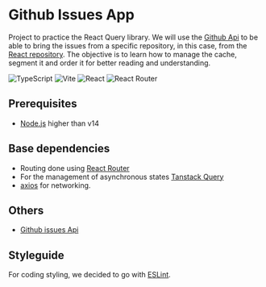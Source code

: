 # Github Issues App

Project to practice the React Query library. We will use the [Github Api](https://docs.github.com/en/rest/issues/labels?apiVersion=2022-11-28) to be able to bring the issues from a specific repository, in this case, from the [React repository](https://github.com/facebook/react/issues). The objective is to learn how to manage the cache, segment it and order it for better reading and understanding.

![TypeScript](https://img.shields.io/badge/typescript-%23007ACC.svg?style=for-the-badge&logo=typescript&logoColor=white) ![Vite](https://img.shields.io/badge/vite-%23646CFF.svg?style=for-the-badge&logo=vite&logoColor=white) ![React](https://img.shields.io/badge/react-%2320232a.svg?style=for-the-badge&logo=react&logoColor=%2361DAFB) ![React Router](https://img.shields.io/badge/React_Router-CA4245?style=for-the-badge&logo=react-router&logoColor=white) 

## Prerequisites

* [Node.js](https://nodejs.org/es/) higher than v14

## Base dependencies

* Routing done using [React Router](https://reactrouter.com/en/main/start/overview)
* For the management of asynchronous states [Tanstack Query](https://tanstack.com/query/v4)
* [axios](https://axios-http.com/docs/intro) for networking.

## Others 

* [Github issues Api](https://api.github.com/repos/facebook/react/labels)

## Styleguide

For coding styling, we decided to go with [ESLint](https://eslint.org/docs/latest/use/getting-started).